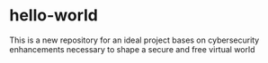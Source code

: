 # hello-world
This is a new repository for an ideal project bases on cybersecurity enhancements necessary to shape a secure and free virtual world 
